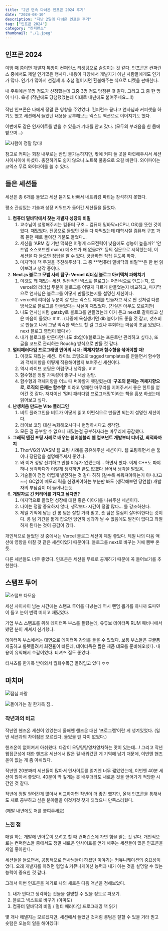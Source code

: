 ```yaml
---
title: "2년 연속 다녀온 인프콘 2024 후기"
date: "2024-08-10"
description: "지난 2일에 다녀온 인프콘 후기"
tag: ["인프콘 2024"]
category: "컨퍼런스"
thumbnail: "./1.jpeg"
---
```


## 인프콘 2024

이맘 때 쯤이면 개발자 톡방이 컨퍼런스 티켓팅으로 술렁이는 것 같다. 인프콘은 컨퍼런스 중에서도 제일 인기많은 행사다. 내용이 다양해서 개발자가 아닌 사람들에게도 인기가 많다. 인기가 많아서 선결제 후 추첨 떨어지면 환불해주는 식으로 티켓을 판매한다.

내 주위에선 11명 정도가 신청했는데 그중 3명 정도 당첨된 것 같다. 그리고 그 중 한 명이 나다. 😆✌️ (작년에도 당첨됐었는데 이대로 내년에도 붙여주세요…!!)

작년 인프콘은 나에게 정말 큰 영향을 주었었다. 컨퍼런스 끝나고 연사님과 커피챗을 하기도 했고 세션에서 들었던 내용을 공부해보는 넥스트 액션으로 이어지기도 했다.

이번에도 같은 인사이트를 받을 수 있을까 기대를 안고 갔다. (모두의 부러움을 한 몸에 받으며…)

![사람이 정말 많다!](./1.jpeg)

참고로 커피는 회장 내부로는 반입 불가능하지만, 밖에 커피 둘 곳을 마련해주셔서 세션 사이사이에 마셨다. 충전하기도 쉽지 않으니 노트북 풀충으로 오길 바란다. 와이파이는 코엑스 무료 와이파이를 쓸 수 있다.

## 들은 세션들

세션은 총 6개를 들었고 세션 듣기도 바빠서 네트워킹 파티는 참석하지 못했다.

평소 관심있는 기술과 성장 키워드가 들어간 세션들을 들었다.

1. **컴퓨터 밑바닥에서 찾는 개발자 성장의 비밀**
   1. 교수님이 설명해주시는 컴퓨터 구조… 컴퓨터 밑바닥=(CPU, OS)를 뜻한 것이었다. 재밌었다. 전공으로 들었던 것들 다 까먹었는데 대학시절 컴퓨터 구조 과목 듣던 때로 돌아간 기분도 들었다…
   2. 세션을 ‘ARM 칩 기반 맥북은 어떻게 소모전력이 낮음에도 성능이 높을까?’ ‘안드앱 소스코드엔 main() 메소드가 왜 없을까?’ 등의 질문으로 시작헸는데, 이 세션을 다 들으면 정답을 알 수 있다. 궁금하면 직접 듣도록 하자.
   3. 마지막에 책 두권을 추천해주셨다. 그 중 **‘컴퓨터 밑바닥의 비밀’**은 한 번 읽어보려고 생각 중이다.
2. **Next.js 블로그 모범 사례 탐구: Vercel 리더십 블로그 아키텍처 파헤치기**
   1. 이것도 꽤 재밌는 세션. 일반적인 넥스트 블로그는 어떤식으로 만드는지, 또 vercel의 리더십 두분이 블로그를 어떻게 다르게 만들었는지 비교하고, 마지막으로 연사님은 블로그를 어떻게 만들었는지를 설명한 세션이다.
   2. vercel의 리더십 두분이 잘 만든 넥스트 예제를 만들자고 서로 짠 것처럼 다른 방식으로 블로그를 만들었다는 사실이 재밌었다. (진실은 아무도 모르지만)
   3. 나도 연사님처럼 gatsby로 블로그를 만들었는데 이거 듣고 next로 갈아타고 싶은 마음이 들었다 ㅎㅎ.. (나중에 욕심생기면 db 붙이기도 좋을 것 같고, 갯츠비로 만들고 나서 그냥 익숙한 넥스트 할 걸 그랬나 후회하는 마음이 초큼 있었다.. next 블로그 영업이 됐다ㅎ)
   4. 내가 블로그를 만든다면 나도 db없이(블로그는 프론트만 관리하고 싶다.), 또 글을 코드로 관리하는 Rouchg 방식으로 만들 것 같다.
3. **멀티패러다임 프로그래밍 언어의 시대: 객체지향과 함수형을 섞어야할 때!**
   1. 이것도 재밌는 세션.. 라이브 코딩으로 tagged templates를 만들면서 함수형과 객체지향을 어떻게 적용해야할지 보여주신 세션이다.
   2. 역시 라이브 코딩은 어렵구나 생각을. ㅎㅎ
   3. 함수형은 정말 가독성이 좋구나 새삼 감탄.
   4. 함수형과 객체지향을 어느 때 써야할지 헷갈렸는데 ‘**구조의 문제는 객체지향으로, 로직의 문제는 함수형’** 이라고 명쾌한 마무리를 지어주셔서 좋은 힌트를 얻어간 것 같다. 저자이신 ‘멀티 패러다임 프로그래밍’이라는 책을 홍보 하셨는데 읽어보고 싶다.
4. **난생처음 만드는 Vite 플러그인**
   1. 비트 플러그인을 비트가 어떻게 읽고 어떤식으로 만들면 되는지 설명한 세션이다.
   2. 라이브 코딩 대신 녹화해오시다니 현명하시다고 생각함.
   3. 모든 걸 공부할 수 없으니 재밌는걸 공부하자라는 마무리에 공감했다.
5. **그래픽 엔진 포팅 사례로 배우는 웹어셈블리 웹 컴포넌트 개발부터 디버깅, 최적화까지**
   1. ThorVG의 WASM 웹 포팅 사례를 공유해주신 세션이다. 웹 포팅하면서 쓴 툴이나 장단점을 설명해주셔서 좋았다.
   2. 와 이거 정말 신기하고 안쓸 이유가 없겠는데… 하면서 봤다. 이제 C++도 파야하나 생각하다가 이렇게 생각하면 끝도 없겠다 싶어서 생각을 말았음.
   3. 기술들이 점점 어렵게 발전하는 것 같다 하하 (갈수록 쉬워져야하는거 아니냐고~~) GC없이 메모리 릭을 신경써야하는 부분만 봐도 (생각해보면 당연함) 개발자의 부담감이 더 늘어나는듯.
6. **개발자로 긴 커리어를 가지고 싶다면?**
   1. 마지막으로 들었던 성장에 대한 좋은 이야기를 나눠주신 세션이다.
   2. 나이는 정말 중요하지 않다, 생각보다 시간이 정말 많다… 를 강조하셨다.
   3. 제일 기억에 남는 건 롱 텀은 잘할 거라 믿고, 숏 텀은 열심히 살아야한다는 것이다. 롱 텀 기간을 짧게 잡으면 당연히 성과가 날 수 없음에도 발전이 없다고 좌절하게 된다는 것이 공감이 갔다.

개인적으로 들었던 것 중에서는 Vercel 블로그 세션이 제일 좋았다. 제일 나의 다음 액션에 영향을 미칠 것 같은 세션이었기 때문이다. 블로그를 next로 바꾸는 거에 뽐뿌 온 듯.

다른 세션들도 너무 좋았다. 인프콘은 세션을 무료로 공개하기 때문에 꼭 들어보기를 추천한다.

## 스탬프 투어

![스탬프 다모음](./2.png)

세션 사이사이 남는 시간에는 스탬프 투어를 다녔는데 역시 랜덤 뽑기를 하니까 도파민이 돌고 눈이 번쩍 떠지고 재밌었다.

기업 부스 스탬프를 위해 데이터독 부스를 들렸는데, 유튜브 데이터독 RUM 웨비나에서 봤던 분이 계셔서 신기했다.

데이터독 부스에서는 대면으로 데이터독 강의를 들을 수 있었다. 보통 부스들은 구글폼 제출하고 룰렛돌려서 회전율이 빠른데, 데이터독은 짧은 제품 데모를 준비해오셨다. 내용이 유익해서 호감이었다. 티셔츠 질도 좋았다.

티셔츠를 한가득 받아와서 월화수목금 돌려입고 있다 ㅎㅎ

## 마치며

![점심 자랑](./3.jpeg)

![돌아가는 길 한가득 짐..](./4.jpeg)

### 작년과의 비교

작년엔 핸즈온 세션이 있었는데 올해엔 핸즈온 대신 ‘프로그램’이란 게 생겨있었다. (일반 세션과의 차이점은 모르겠다. 들었을 땐 차이 없었다.)

핸즈온이 없어져서 아쉬웠다. 다같이 우당탕탕영차영차하는 맛이 있는데…! 그리고 작년 웹접근성에 대한 핸즈온 세션에서 많은 걸 배워갔던 게 기억에 남기 때문에, 이번엔 핸즈온이 없는 게 좀 아쉬웠다.

작년엔 20분짜리 세션들이 많아서 인사이트를 얻기엔 너무 짧았었는데, 이번엔 40분 세션이 많아서 좋았다. 40분이 딱 깊게는 못 배우더라도 새로운 것을 얻어가기 적당한 시간인 것 같다.

작년에 정말 얻어간게 많아서 비교하자면 작년이 더 좋긴 했지만, 올해 인프콘을 통해서도 새로 공부하고 싶은 분야들을 이것저것 찾게 되었으니 만족스러웠다.

(제발 내년에도 저를 붙여주세요)

### 느낀 점

매일 하는 개발에 번아웃이 오려고 할 때 컨퍼런스에 가면 힘을 얻는 것 같다. 개인적으로는 컨퍼런스들 중에서도 정말 새로운 인사이트를 얻게 해주는 세션들이 많은 인프콘을 제일 좋아한다.

세션들을 들으면서, 공통적으로 연사님들이 하셨던 이야기는 커뮤니케이션의 중요성이었다. 오래 개발자를 하려면 협업 & 커뮤니케이션 능력과 내가 아는 것을 설명할 수 있는 능력이 중요한 것 같다.

그래서 이번 인프콘을 계기로 나의 새로운 다음 액션을 정해보았다.

1. 내가 안다고 생각하는 것들을 설명할 수 있을 정도로 파보기.
2. 블로그 넥스트로 바꾸기 (아마도)
3. 컴퓨터 밑바닥의 비밀 / 멀티 패러다임 프로그래밍 책 읽기

몇 개나 해낼지는 모르겠지만, 세션에서 들었던 것처럼 롱텀은 잘할 수 있을 거라 믿고 숏텀은 오늘의 일을 해야겠다!
